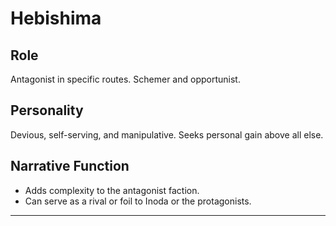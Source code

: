 # Hebishima

## Role
Antagonist in specific routes. Schemer and opportunist.

## Personality
Devious, self-serving, and manipulative. Seeks personal gain above all else.

## Narrative Function
- Adds complexity to the antagonist faction.
- Can serve as a rival or foil to Inoda or the protagonists.

---

